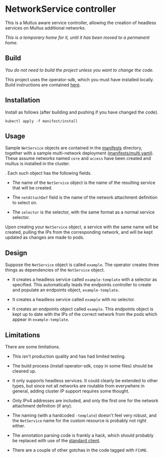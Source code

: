 # NetworkService controller

This is a Multus aware service controller, allowing the creation of headless
services on Multus additional networks.

*This is a temporary home for it, until it has been moved to a permanent home.*

## Build

*You do not need to build the project unless you want to change the code.*

This project uses the operator-sdk, which you must have installed
locally. Build instructions are contained [here](docs/build.md).

## Installation

Install as follows (after building and pushing if you have changed the code).

    kubectl apply -f manifest/install

## Usage

Sample `NetService` objects are contained in the [manifests](manifests)
directory, together with a sample multi-network deployment
([manifests/multi.yaml](manifests/multi.yaml)). These assume networks named
`core` and `access` have been created and multus is installed in the cluster.

. Each such object has the following fields.

- The name of the `NetService` object is the name of the resulting service that
  will be created.

- The `netAttachDef` field is the name of the network attachment definition to
  select on.

- The `selector` is the selector, with the same format as a normal service
  selector.

Upon creating your `NetService` object, a service with the same name will be
created, pulling the IPs from the corresponding network, and will be kept
updated as changes are made to pods.

## Design

Suppose the `NetService` object is called `example`. The operator creates three
things as dependencies of the `NetService` object.

- It creates a headless service called `example-template` with a selector as
  specified. This automatically leads the endpoints controller to create and
  populate an endpoints object, `example-template`.

- It creates a headless service called `example` with no selector.

- It creates an endpoints object called `example`. This endpoints object is
  kept up to date with the IPs of the correct network from the pods which
  appear in `example-template`.

## Limitations

There are some limitations.

- This isn't production quality and has had limited testing.

- The build process (install operator-sdk, copy in some files) should be
  cleaned up.

- It only supports headless services. It could clearly be extended to other
  types, but since not all networks are routable from everywhere in general,
  adding cluster IP support requires some thought.

- Only IPv4 addresses are included, and only the first one for the network
  attachment definition (if any).

- The naming (with a hardcoded `-template`) doesn't feel very robust, and the
  `NetService` name for the custom resource is probably not right either.

- The annotation parsing code is frankly a hack, which should probably be
  replaced with use of the [standard
  client](https://github.com/k8snetworkplumbingwg/network-attachment-definition-client).

- There are a couple of other gotchas in the code tagged with `FIXME`.
